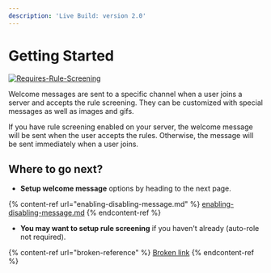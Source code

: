```yaml
---
description: 'Live Build: version 2.0'
---
```


# Getting Started

[![Requires-Rule-Screening](https://img.shields.io/badge/WORKS%20WITH-RULE%20SCREENING-FEE75C?style=for-the-badge)](https://support.discord.com/hc/en-us/articles/1500000466882-Rules-Screening-FAQ)

Welcome messages are sent to a specific channel when a user joins a server and accepts the rule screening. They can be customized with special messages as well as images and gifs.

If you have rule screening enabled on your server, the welcome message will be sent when the user accepts the rules. Otherwise, the message will be sent immediately when a user joins.

## Where to go next?

* **Setup welcome message** options by heading to the next page.

{% content-ref url="enabling-disabling-message.md" %}
[enabling-disabling-message.md](enabling-disabling-message.md)
{% endcontent-ref %}

* **You may want to setup rule screening** if you haven't already (auto-role not required).

{% content-ref url="broken-reference" %}
[Broken link](broken-reference)
{% endcontent-ref %}
